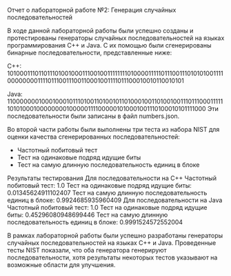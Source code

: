 Отчет о лабораторной работе №2: Генерация случайных последовательностей

В ходе данной лабораторной работы были успешно созданы и протестированы генераторы случайных последовательностей на языках программирования C++ и Java. С их помощью были сгенерированы бинарные последовательности, представленные ниже:

C++: 10100011101101110100100011100100111111110100001111101110011101010100111100000000111101110011100110001001111011100010010110010101

Java: 11000000010001000101110100110100101101000100110100100111011100011111101010001000000001000001111000001010001001110100010101111000
Эти последовательности были записаны в файл numbers.json.

Во второй части работы были выполнены три теста из набора NIST для оценки качества сгенерированных последовательностей:

- Частотный побитовый тест
- Тест на одинаковые подряд идущие биты
- Тест на самую длинную последовательность единиц в блоке

Результаты тестирования
Для последовательности на C++
Частотный побитовый тест: 1.0
Тест на одинаковые подряд идущие биты: 0.01345624911102407
Тест на самую длинную последовательность единиц в блоке: 0.9924685935960409
Для последовательности на Java
Частотный побитовый тест: 1.0
Тест на одинаковые подряд идущие биты: 0.45296080948699446
Тест на самую длинную последовательность единиц в блоке: 0.9991524572552004

В рамках лабораторной работы были успешно разработаны генераторы случайных последовательностей на языках C++ и Java. Проведенные тесты NIST показали, что оба генератора генерируют последовательности, хотя результаты некоторых тестов указывают на возможные области для улучшения.